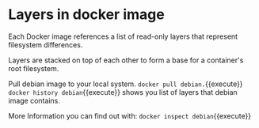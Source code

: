 # Layers in docker image
Each Docker image references a list of read-only layers that represent filesystem differences.

Layers are stacked on top of each other to form a base for a container's root filesystem.

Pull debian image to your local system. `docker pull debian.`{{execute}}
`docker history debian`{{execute}} shows you list of layers that debian image contains.

More Information you can find out with: `docker inspect debian`{{execute}}